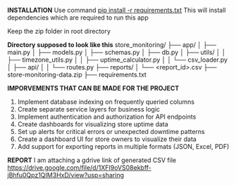 **INSTALLATION**
Use command 
<ins>pip install -r requirements.txt</ins>
This will install dependencies which are required to run this app

Keep the zip folder in root directory

**Directory supposed to look like this**
store_monitoring/
├── app/
│   ├── main.py
│   ├── models.py
│   ├── schemas.py
│   ├── db.py
│   ├── utils/
│   │   ├── timezone_utils.py
│   │   ├── uptime_calculator.py
│   │   └── csv_loader.py
│   ├── api/
│   │   └── routes.py
├── reports/
│   └── <report_id>.csv
├── store-monitoring-data.zip
├── requirements.txt


**IMPORVEMENTS THAT CAN BE MADE FOR THE PROJECT**
1. Implement database indexing on frequently queried columns
2. Create separate service layers for business logic
3. Implement authentication and authorization for API endpoints
4. Create dashboards for visualizing store uptime data
5. Set up alerts for critical errors or unexpected downtime patterns
6. Create a dashboard UI for store owners to visualize their data
7. Add support for exporting reports in multiple formats (JSON, Excel, PDF)


**REPORT**
I am attaching a gdrive link of generated CSV file
https://drive.google.com/file/d/1XFI9oVS08ekbff-jBhfu0Qpz1QIM3HxD/view?usp=sharing
